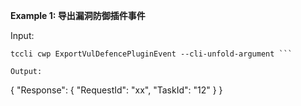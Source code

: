 **Example 1: 导出漏洞防御插件事件**



Input: 

```
tccli cwp ExportVulDefencePluginEvent --cli-unfold-argument ```

Output: 
```
{
    "Response": {
        "RequestId": "xx",
        "TaskId": "12"
    }
}
```

